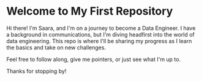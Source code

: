 # Welcome to My First Repository

Hi there! I'm Saara, and I'm on a journey to become a Data Engineer. 
I have a background in communications, but I'm diving headfirst into the world of data engineering. 
This repo is where I'll be sharing my progress as I learn the basics and take on new challenges. 

Feel free to follow along, give me pointers, or just see what I'm up to. 

Thanks for stopping by!